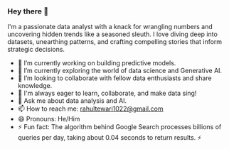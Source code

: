 ###                                                                                               Hey there 👋
I'm a passionate data analyst with a knack for wrangling numbers and uncovering hidden trends like a seasoned sleuth. I love diving deep into datasets, unearthing patterns, and crafting compelling stories that inform strategic decisions.

- 🔭 I’m currently working on building predictive models.
- 🌱 I’m currently exploring the world of data science and Generative AI.
- 👯 I’m looking to collaborate with fellow data enthusiasts and share knowledge.
- 🤔 I'm always eager to learn, collaborate, and make data sing!
- 💬 Ask me about data analysis and AI.
- 📫 How to reach me: rahultewari1022@gmail.com
- 😄 Pronouns: He/Him
- ⚡ Fun fact: The algorithm behind Google Search processes billions of queries per day, taking about 0.04 seconds to return results. ⚡️

